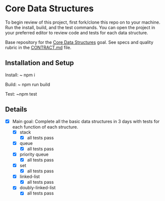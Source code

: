 # Core Data Structures

To begin review of this project, first fork/clone this repo on to your machine. Run the install, build, and the test commands. You can open the project in your preferred editor to review code and tests for each data structure.

Base repository for the [Core Data Structures](https://github.com/GuildCrafts/web-development-js/issues/128) goal. See specs and quality rubric in the [CONTRACT.md](./CONTRACT.md) file.

## Installation and Setup

Install: ~ npm i

Build: ~ npm run build

Test: ~npm test

## Details

- [x] Main goal: Complete all the basic data structures in 3 days with tests for each function of each structure.
  - [x] stack
    - [x] all tests pass

  - [x] queue
    - [x] all tests pass

  - [x] priority queue
    - [x] all tests pass

  - [x] set  
    - [x] all tests pass

  - [x] linked-list
    - [x] all tests pass
    
  - [x] doubly-linked-list
    - [x] all tests pass
